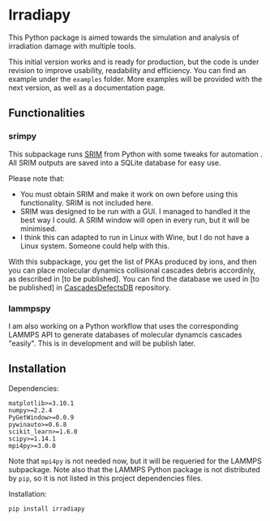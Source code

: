 # Irradiapy

This Python package is aimed towards the simulation and analysis of irradiation damage with multiple tools.

This initial version works and is ready for production, but the code is under revision to improve usability, readability and efficiency. You can find an example under the `examples` folder. More examples will be provided with the next version, as well as a documentation page.

## Functionalities

### srimpy

This subpackage runs [SRIM](http://www.srim.org/) from Python with some tweaks for automation . All SRIM outputs are saved into a SQLite database for easy use.

Please note that:
- You must obtain SRIM and make it work on own before using this functionality. SRIM is not included here.
- SRIM was designed to be run with a GUI. I managed to handled it the best way I could. A SRIM window will open in every run, but it will be minimised.
- I think this can adapted to run in Linux with Wine, but I do not have a Linux system. Someone could help with this.

With this subpackage, you get the list of PKAs produced by ions, and then you can place molecular dynamics collisional cascades debris accordinly, as described in [to be published]. You can find the database we used in [to be published] in [CascadesDefectsDB](https://github.com/acgc99/CascadesDefectsDB.git) repository.

### lammpspy

I am also working on a Python workflow that uses the corresponding LAMMPS API to generate databases of molecular dynamcis cascades "easily". This is in development and will be publish later.

## Installation

Dependencies:
```
matplotlib>=3.10.1
numpy>=2.2.4
PyGetWindow>=0.0.9
pywinauto>=0.6.8
scikit_learn>=1.6.0
scipy>=1.14.1
mpi4py>=3.0.0
```
Note that `mpi4py` is not needed now, but it will be requeried for the LAMMPS subpackage. Note also that the LAMMPS Python package is not distributed by `pip`, so it is not listed in this project dependencies files.

Installation:
```
pip install irradiapy
```
